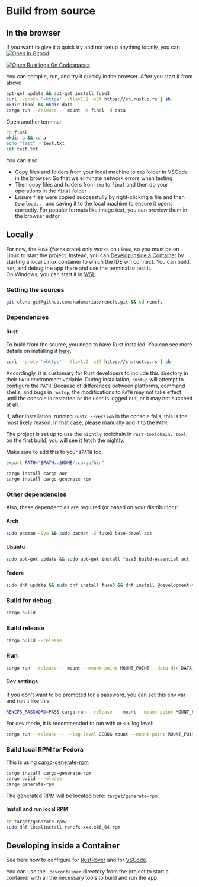 # Build from source

## In the browser

If you want to give it a quick try and not setup anything locally, you can  
[![Open in Gitpod](https://gitpod.io/button/open-in-gitpod.svg)](https://gitpod.io/#https://github.com/radumarias/rencfs)

[![Open Rustlings On Codespaces](https://github.com/codespaces/badge.svg)](https://github.com/codespaces/new/?repo=radumarias%2Frencfs&ref=main)

You can compile, run, and try it quickly in the browser. After you start it from above

```bash
apt-get update && apt-get install fuse3
curl --proto '=https' --tlsv1.2 -sSf https://sh.rustup.rs | sh
mkdir final && mkdir data
cargo run --release -- mount -m final -d data
```

Open another terminal

```bash
cd final
mkdir a && cd a
echo "test" > test.txt
cat test.txt
```

You can also:
- Copy files and folders from your local machine to `tmp` folder in VSCode in the browser. So that we eliminate network errors when testing
- Then copy files and folders from `tmp` to `final` and then do your operations in the `final` folder
- Ensure files were copied successfully by right-clicking a file and then `Download...` and saving it to the local machine to ensure it opens correctly. For popular formats like image text, you can preview them in the browser editor

## Locally

For now, the `FUSE` (`fuse3` crate) only works on `Linux`, so you must be on Linux to start the project. 
Instead, you can [Develop inside a Container](#developing-inside-a-container) by starting a local Linux container to which the IDE will connect. You can build, run, and debug the app there and use the terminal to test it.  
On Windows, you can start it in [WSL](https://harsimranmaan.medium.com/install-and-setup-rust-development-environment-on-wsl2-dccb4bf63700).

### Getting the sources

```bash
git clone git@github.com:radumarias/rencfs.git && cd rencfs
````

### Dependencies

#### Rust

To build from the source, you need to have Rust installed. You can see more details on installing it [here](https://www.rust-lang.org/tools/install).

```bash
curl --proto '=https' --tlsv1.2 -sSf https://sh.rustup.rs | sh
````

Accordingly, it is customary for Rust developers to include this directory in their `PATH` environment variable.
During installation, `rustup` will attempt to configure the `PATH`. Because of differences between platforms, command
shells,
and bugs in `rustup`, the modifications to `PATH` may not take effect until the console is restarted or the user is
logged out, or it may not succeed at all.

If, after installation, running `rustc --version` in the console fails, this is the most likely reason.
In that case, please manually add it to the `PATH`.

The project is set up to use the `nightly` toolchain in `rust-toolchain. tool`; on the first build, you will see it fetch the nightly.

Make sure to add this to your `$PATH` too.

```bash
export PATH="$PATH::$HOME/.cargo/bin"
```

```bash
cargo install cargo-aur
cargo install cargo-generate-rpm
```

### Other dependencies

Also, these dependencies are required (or based on your distribution):

#### Arch

```bash
sudo pacman -Syu && sudo pacman -S fuse3 base-devel act
```

#### Ubuntu

```bash
sudo apt-get update && sudo apt-get install fuse3 build-essential act
```

#### Fedora

```bash
sudo dnf update && sudo dnf install fuse3 && dnf install @development-tools act
```

### Build for debug

```bash
cargo build
```

### Build release

```bash
cargo build --release
```

### Run

```bash
cargo run --release -- mount --mount-point MOUNT_POINT --data-dir DATA_DIR
```

#### Dev settings

If you don't want to be prompted for a password, you can set this env var and run it like this:

```bash
RENCFS_PASSWORD=PASS cargo run --release -- mount --mount-point MOUNT_POINT --data-dir DATA_DIR
```

For dev mode, it is recommended to run with `DEBUG` log level:

```bash
cargo run --release -- --log-level DEBUG mount --mount-point MOUNT_POINT --data-dir DATA_DIR
```

### Build local RPM for Fedora

This is using [cargo-generate-rpm](https://crates.io/crates/cargo-generate-rpm)

```bash
cargo install cargo-generate-rpm
cargo build --release
cargo generate-rpm
```

The generated RPM will be located here: `target/generate-rpm`.

#### Install and run local RPM

```bash
cd target/generate-rpm/
sudo dnf localinstall rencfs-xxx.x86_64.rpm
```

## Developing inside a Container

See here how to configure for [RustRover](https://www.jetbrains.com/help/rust/connect-to-devcontainer.html) and for [VSCode](https://code.visualstudio.com/docs/devcontainers/containers).

You can use the `.devcontainer` directory from the project to start a container with all the necessary tools to build
and run the app.
